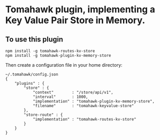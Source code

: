 # Tomahawk plugin, implementing a Key Value Pair Store in Memory.

## To use this plugin

    npm install -g tomahawk-routes-kv-store
    npm install -g tomahawk-plugin-kv-memory-store

Then create a configuration file in your home directory:

    ~/.tomahawk/config.json
    {
        "plugins" : {
            "store" : {
                "context"        : "/store/api/v1",
                "interval"       : 1000,
                "implementation" : "tomahawk-plugin-kv-memory-store",
                "filename"       : "tomahawk-keyvalue-store"
            },
            "store-route" : {
                "implementation" : "tomahawk-routes-kv-store"
            }
        }
    }
